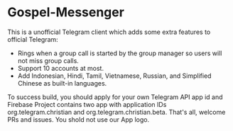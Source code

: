 # Gospel-Messenger
This is a unofficial Telegram client which adds some extra features to official Telegram:
- Rings when a group call is started by the group manager so users will not miss group calls.
- Support 10 accounts at most.
- Add Indonesian, Hindi, Tamil, Vietnamese, Russian, and Simplified Chinese as built-in languages.

To success build, you should apply for your own Telegram API app id and Firebase Project contains two app with application IDs org.telegram.christian and org.telegram.christian.beta.
That's all, welcome PRs and issues.
You shold not use our App logo.
